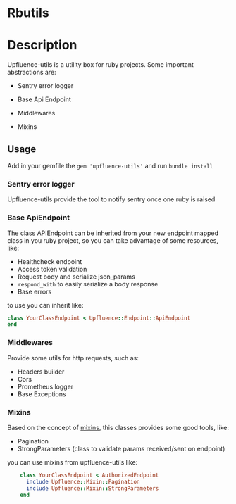 # Rbutils

# Description

Upfluence-utils is a utility box for ruby ​​projects. Some important abstractions are:

- Sentry error logger

- Base Api Endpoint

- Middlewares

- Mixins

## Usage

Add in your gemfile the `gem 'upfluence-utils'` and run `bundle install`

### Sentry error logger

Upfluence-utils provide the tool to notify sentry once one ruby is raised

### Base ApiEndpoint

The class APIEndpoint can be inherited from your new endpoint mapped class in you ruby project, so you can take advantage of some resources, like:

- Healthcheck endpoint
- Access token validation
- Request body and serialize json_params
- `respond_with` to easily serialize a body response
- Base errors

to use you can inherit like:
```ruby
class YourClassEndpoint < Upfluence::Endpoint::ApiEndpoint
end
```

### Middlewares

Provide some utils for http requests, such as:

- Headers builder
- Cors
- Prometheus logger
- Base Exceptions

### Mixins

Based on the concept of [mixins](https://en.wikipedia.org/wiki/Mixin#:~:text=at%20the%20time.-,Definition,mixed%20in%20with%20other%20classes.), this classes provides some good tools, like:

- Pagination
- StrongParameters (class to validate params received/sent on endpoint)

you can use mixins from upfluence-utils like:

```ruby
    class YourClassEndpoint < AuthorizedEndpoint
      include Upfluence::Mixin::Pagination
      include Upfluence::Mixin::StrongParameters
    end
```

